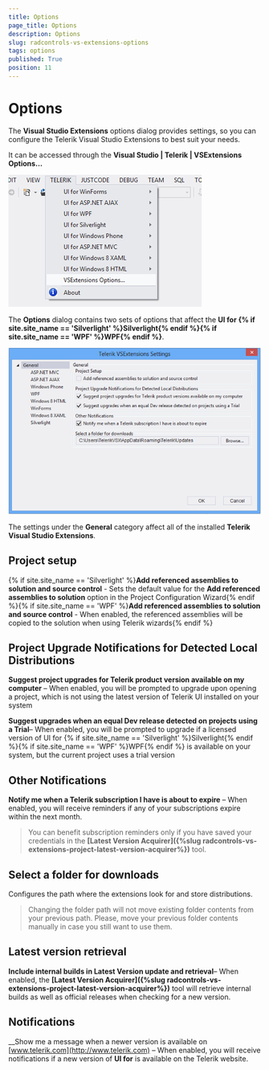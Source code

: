 ```yaml
---
title: Options
page_title: Options
description: Options
slug: radcontrols-vs-extensions-options
tags: options
published: True
position: 11
---
```


# Options



The __Visual Studio Extensions__ options dialog provides settings, so you can configure the Telerik Visual Studio Extensions to best suit your needs.

It can be accessed through the __Visual Studio | Telerik | VSExtensions Options…__

![VSExtentions Options Dialog Menu](images/VSExtentions_OptionsDialogMenu.png)

The __Options__ dialog contains two sets of options that affect the __UI for {% if site.site_name == 'Silverlight' %}Silverlight{% endif %}{% if site.site_name == 'WPF' %}WPF{% endif %}__.

![VSExtentions Options Dialog General](images/VSExtentions_OptionsDialogGeneral.png)

The settings under the __General__ category affect all of the installed __Telerik Visual Studio Extensions__.

## Project setup

{% if site.site_name == 'Silverlight' %}__Add referenced assemblies to solution and source control__ - Sets the default value for the __Add referenced assemblies to solution__ option in the Project Configuration Wizard{% endif %}{% if site.site_name == 'WPF' %}__Add referenced assemblies to solution and source control__ - When enabled, the referenced assemblies will be copied to the solution when using Telerik wizards{% endif %}

        

## Project Upgrade Notifications for Detected Local Distributions


__Suggest project upgrades for Telerik product version available on my computer__ – When enabled, you will be prompted to upgrade upon opening a project, which is not using the latest version of Telerik UI installed on your system

__Suggest upgrades when an equal Dev release detected on projects using a Trial__– When enabled, you will be prompted to upgrade if a licensed version of UI for {% if site.site_name == 'Silverlight' %}Silverlight{% endif %}{% if site.site_name == 'WPF' %}WPF{% endif %} is available on your system, but the current project uses a trial version

## Other Notifications

__Notify me when a Telerik subscription I have is about to expire__ – When enabled, you will receive reminders if any of your subscriptions expire within the next month.
        

>You can benefit subscription reminders only if you have saved your credentials in the __[Latest Version Acquirer]({%slug radcontrols-vs-extensions-project-latest-version-acquirer%})__ tool.
          

## Select a folder for downloads

Configures the path where the extensions look for and store distributions.
            

>Changing the folder path will not move existing folder contents from your previous path. Please, move your previous folder contents manually in case you still want to use them.
              

## Latest version retrieval

__Include internal builds in Latest Version update and retrieval__– When enabled, the __[Latest Version Acquirer]({%slug radcontrols-vs-extensions-project-latest-version-acquirer%})__ tool will retrieve internal builds as well as official releases when checking for a new version.

## Notifications

__Show me a message when a newer version is available on [www.telerik.com](http://www.telerik.com) – When enabled, you will receive notifications if a new version of __UI for__ is available on the Telerik website.
